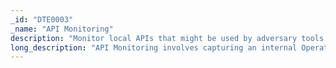 ```yaml
---
_id: "DTE0003"
_name: "API Monitoring"
description: "Monitor local APIs that might be used by adversary tools and activity."
long_description: "API Monitoring involves capturing an internal Operating System (OS) function for its usage, accompanying arguments, and result. When a defender captures this information, the intelligence gathered can be analyzed to gain insight into the activity of an adversary at a level deeper than normal system activity monitoring."
---
```

